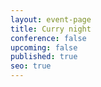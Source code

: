 ```yaml
---
layout: event-page
title: Curry night
conference: false
upcoming: false
published: true
seo: true
---
```




